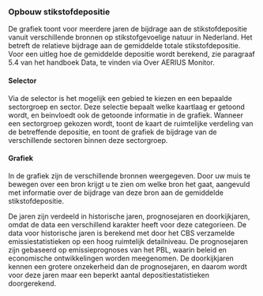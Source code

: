 ### Opbouw stikstofdepositie

De grafiek toont voor meerdere jaren de bijdrage aan de stikstofdepositie vanuit verschillende bronnen op stikstofgevoelige natuur in Nederland. Het betreft de relatieve bijdrage aan de gemiddelde totale stikstofdepositie. Voor een uitleg hoe de gemiddelde depositie wordt berekend, zie paragraaf 5.4 van het handboek Data, te vinden via Over AERIUS Monitor.

#### Selector
Via de selector is het mogelijk een gebied te kiezen en een bepaalde sectorgroep en sector. Deze selectie bepaalt welke kaartlaag er getoond wordt, en beinvloedt ook de getoonde informatie in de grafiek. Wanneer een sectorgroep gekozen wordt, toont de kaart de ruimtelijke verdeling van de betreffende depositie, en toont de grafiek de bijdrage van de verschillende sectoren binnen deze sectorgroep.

#### Grafiek
In de grafiek zijn de verschillende bronnen weergegeven. Door uw muis te bewegen over een bron krijgt u te zien om welke bron het gaat, aangevuld met informatie over de bijdrage van deze bron aan de gemiddelde stikstofdepositie. 

De jaren zijn verdeeld in historische jaren, prognosejaren en doorkijkjaren, omdat de data een verschillend karakter heeft voor deze categorieen. De data voor historische jaren is berekend met door het CBS verzamelde emissiestatistieken op een hoog ruimtelijk detailniveau. De prognosejaren zijn gebaseerd op emissieprognoses van het PBL, waarin beleid en economische ontwikkelingen worden meegenomen. De doorkijkjaren kennen een grotere onzekerheid dan de prognosejaren, en daarom wordt voor deze jaren maar een beperkt aantal depositiestatistieken doorgerekend.

